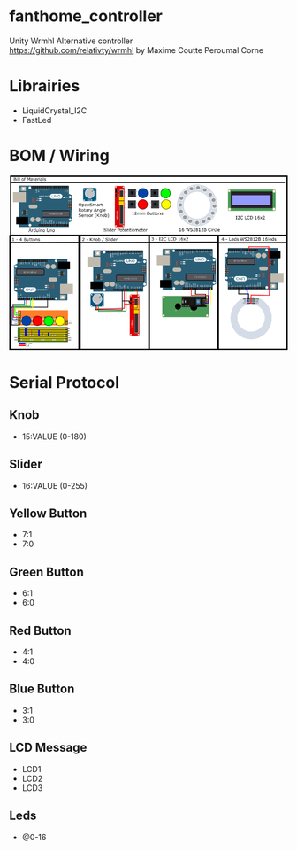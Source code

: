 # fanthome_controller
Unity Wrmhl Alternative controller    
https://github.com/relativty/wrmhl by Maxime Coutte Peroumal Corne

# Librairies
* LiquidCrystal_I2C
* FastLed

# BOM / Wiring
![fanthome wiring](docs/fanthome_controller.png)


# Serial Protocol
## Knob
* 15:VALUE (0-180)

## Slider
* 16:VALUE (0-255)

## Yellow Button
* 7:1
* 7:0

## Green Button
* 6:1
* 6:0

## Red Button
* 4:1
* 4:0

## Blue Button
* 3:1
* 3:0

## LCD Message
* LCD1
* LCD2
* LCD3

## Leds
* @0-16

